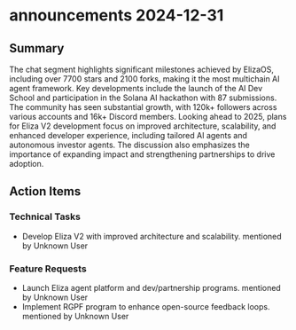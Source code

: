 # announcements 2024-12-31

## Summary
The chat segment highlights significant milestones achieved by ElizaOS, including over 7700 stars and 2100 forks, making it the most multichain AI agent framework. Key developments include the launch of the AI Dev School and participation in the Solana AI hackathon with 87 submissions. The community has seen substantial growth, with 120k+ followers across various accounts and 16k+ Discord members. Looking ahead to 2025, plans for Eliza V2 development focus on improved architecture, scalability, and enhanced developer experience, including tailored AI agents and autonomous investor agents. The discussion also emphasizes the importance of expanding impact and strengthening partnerships to drive adoption.

## Action Items

### Technical Tasks
- Develop Eliza V2 with improved architecture and scalability. mentioned by Unknown User

### Feature Requests
- Launch Eliza agent platform and dev/partnership programs. mentioned by Unknown User
- Implement RGPF program to enhance open-source feedback loops. mentioned by Unknown User